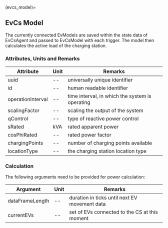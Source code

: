 (evcs_model)=
## EvCs Model

The currently connected EvModels are saved within the state data of EvCsAgent and passed to EvCsModel with each trigger. The model then calculates the active load of the charging station.

### Attributes, Units and Remarks

| Attribute          | Unit | Remarks                                         |
|--------------------|------|-------------------------------------------------|
| uuid               |  --  | universally unique identifier                   |
| id                 |  --  | human readable identifier                       |
| operationInterval  |  --  | time interval, in which the system is operating |
| scalingFactor      |  --  | scaling the output of the system                |
| qControl           |  --  | type of reactive power control                  |
| sRated             |  kVA | rated apparent power                            |
| cosPhiRated        |  --  | rated power factor                              |
| chargingPoints     |  --  | number of charging points available             |
| locationType       |  --  | the charging station location type              |

### Calculation


The following arguments need to be provided for power calculation:


| Argument         | Unit    | Remarks                                       |
|------------------|---------|-----------------------------------------------|
| dataFrameLength  | --      | duration in ticks until next EV movement data |
| currentEVs       | --      | set of EVs connected to the CS at this moment |

